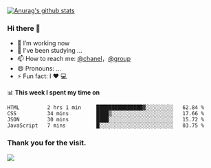 [![Anurag's github stats](https://github-readme-stats.vercel.app/api?username=bmqy)](https://github.com/anuraghazra/github-readme-stats)
### Hi there 👋
- 🔭 I’m working now
- 🌱 I've been studying ...
- 📫 How to reach me: [@chanel](https://t.me/tcbmqy)，[@group](https://t.me/tgbmqy)
- 😄 Pronouns: ...
- ⚡ Fun fact:  I ❤️ 💻

📊 **This week I spent my time on**
<!--START_SECTION:waka-->
```text
HTML         2 hrs 1 min     ███████████████▓░░░░░░░░░   62.84 % 
CSS          34 mins         ████▒░░░░░░░░░░░░░░░░░░░░   17.66 % 
JSON         30 mins         ████░░░░░░░░░░░░░░░░░░░░░   15.72 % 
JavaScript   7 mins          █░░░░░░░░░░░░░░░░░░░░░░░░   03.75 % 
```
<!--END_SECTION:waka-->

### Thank you for the visit.
![](http://profile-counter.glitch.me/bmqy/count.svg)
